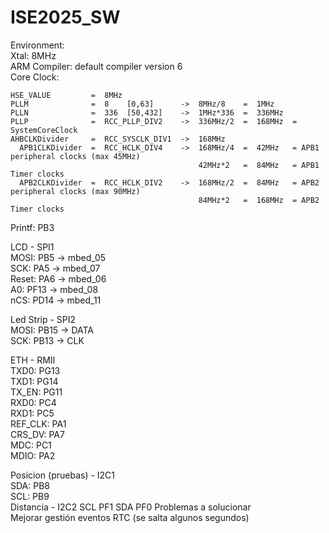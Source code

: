 # ISE2025_SW  
  
  
Environment:  
    Xtal: 8MHz  
    ARM Compiler: default compiler version 6  
    Core Clock:
  
    HSE_VALUE         =  8MHz  
	PLLM              =  8    [0,63]      ->  8MHz/8    =  1MHz  
	PLLN              =  336  [50,432]    ->  1MHz*336  =  336MHz  
	PLLP              =  RCC_PLLP_DIV2    ->  336MHz/2  =  168MHz  = SystemCoreClock  
	AHBCLKDivider     =  RCC_SYSCLK_DIV1  ->  168MHz  
      APB1CLKDivider  =  RCC_HCLK_DIV4    ->  168MHz/4  =  42MHz   = APB1 peripheral clocks (max 45MHz)  
                                              42MHz*2   =  84MHz   = APB1 Timer clocks  
      APB2CLKDivider  =  RCC_HCLK_DIV2    ->  168MHz/2  =  84MHz   = APB2 peripheral clocks (max 90MHz)  
                                              84MHz*2   =  168MHz  = APB2 Timer clocks  
  
Printf:         PB3  
  
LCD - SPI1  
    MOSI:       PB5  ->  mbed_05  
    SCK:        PA5  ->  mbed_07  
    Reset:      PA6  ->  mbed_06  
    A0:         PF13 ->  mbed_08  
    nCS:        PD14 ->  mbed_11  
  
Led Strip - SPI2  
    MOSI:       PB15 ->  DATA  
    SCK:        PB13 ->  CLK  
  
ETH - RMII  
    TXD0:       PG13  
    TXD1:       PG14  
    TX_EN:      PG11  
    RXD0:       PC4  
    RXD1:       PC5  
    REF_CLK:    PA1  
    CRS_DV:     PA7  
    MDC:        PC1  
    MDIO:       PA2  
  
Posicion (pruebas) - I2C1  
    SDA:        PB8  
    SCL:        PB9  
Distancia - I2C2
    SCL         PF1
    SDA         PF0
Problemas a solucionar  
    Mejorar gestión eventos RTC (se salta algunos segundos)  